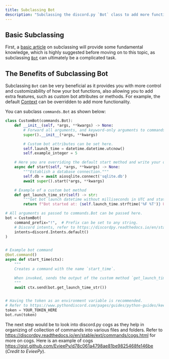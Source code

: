```yaml
---
title: Subclassing Bot
description: "Subclassing the discord.py `Bot` class to add more functionality and customizability."
---
```


## Basic Subclassing
First, a [basic article](https://www.codesdope.com/course/python-subclass-of-a-class/) on subclassing will provide some fundamental knowledge, which is highly suggested before moving on to this topic, as subclassing [`Bot`](https://discordpy.readthedocs.io/en/latest/ext/commands/api.html#discord.ext.commands.Bot) can ultimately be a complicated task.

## The Benefits of Subclassing Bot
Subclassing `Bot` can be very beneficial as it provides you with more control and customizability of how your bot functions, also allowing you to add extra features, such as custom bot attributes or methods. For example, the default [Context](https://discordpy.readthedocs.io/en/latest/ext/commands/api.html#discord.ext.commands.Context) can be overridden to add more functionality.

You can subclass `commands.Bot` as shown below:
```python
class CustomBot(commands.Bot):
    def __init__(self, *args, **kwargs) -> None:
        # Forward all arguments, and keyword-only arguments to commands.Bot
        super().__init__(*args, **kwargs)

        # Custom bot attributes can be set here.
        self.launch_time = datetime.datetime.utcnow()
        self.example_integer = 5

    # Here you are overriding the default start method and write your own code.
    async def start(self, *args, **kwargs) -> None:
        """Establish a database connection."""
        self.db = await aiosqlite.connect('sqlite.db')
        await super().start(*args, **kwargs)

    # Example of a custom bot method
    def get_launch_time_str(self) -> str:
        """Get bot launch datetime without milliseconds in UTC and status."""
        return f"Bot started at: {self.launch_time.strftime('%F %T')} UTC."

# All arguments as passed to commands.Bot can be passed here.
bot = CustomBot(
    command_prefix="!",  # Prefix can be set to any string.
    # Discord intents, refer to https://discordpy.readthedocs.io/en/stable/intents.html
    intents=discord.Intents.default()  
)


# Example bot command
@bot.command()
async def start_time(ctx):
    """
    Creates a command with the name `start_time`.

    When invoked, sends the output of the custom method `get_launch_time_str`.
    """
    await ctx.send(bot.get_launch_time_str())


# Having the token as an environment variable is recommended.
# Refer to https://www.pythondiscord.com/pages/guides/python-guides/keeping-tokens-safe/
token = YOUR_TOKEN_HERE
bot.run(token)
```
The next step would be to look into discord.py cogs as they help in organizing of collection of commands into various files and folders. Refer to https://discordpy.readthedocs.io/en/stable/ext/commands/cogs.html for more on cogs. Here is an example of cogs https://gist.github.com/EvieePy/d78c061a4798ae81be9825468fe146be (*Credit to EvieePy*).
